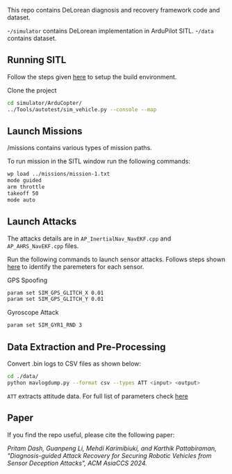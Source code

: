 This repo contains DeLorean diagnosis and recovery framework code and dataset. 

-`/simulator` contains DeLorean implementation in ArduPilot SITL.
-`/data` contains dataset.

## Running SITL 
Follow the steps given [here](http://ardupilot.org/dev/docs/copter-sitl-mavproxy-tutorial.html) to setup the build environment. 

Clone the project 
```bash
cd simulator/ArduCopter/
../Tools/autotest/sim_vehicle.py --console --map
```

## Launch Missions
/missions contains various types of mission paths.
 
To run mission in the SITL window run the following commands: 
```bash 
wp load ../missions/mission-1.txt
mode guided
arm throttle
takeoff 50
mode auto
```

## Launch Attacks 
The attacks details are in `AP_InertialNav_NavEKF.cpp` and `AP_AHRS_NavEKF.cpp` files. 

Run the following commands to launch sensor attacks. Follows steps shown [here](https://github.com/KimHyungSub/Robotic-vehicle-software-tutorial/tree/main/ArduPilot) to identify the paremeters for each sensor.

GPS Spoofing

```bash 
param set SIM_GPS_GLITCH_X 0.01
param set SIM_GPS_GLITCH_Y 0.01
```

Gyroscope Attack

```bash
param set SIM_GYR1_RND 3
```

## Data Extraction and Pre-Processing 
Convert .bin logs to CSV files as shown below: 

```bash
cd ./data/
python mavlogdump.py --format csv --types ATT <input> <output>
```

`ATT` extracts attitude data. For full list of parameters check [here](https://ardupilot.org/copter/docs/common-downloading-and-analyzing-data-logs-in-mission-planner.html)


## Paper
If you find the repo useful, please cite the following paper:

*Pritam Dash, Guanpeng Li, Mehdi Karimibiuki, and Karthik Pattabiraman, "Diagnosis-guided Attack Recovery for Securing Robotic Vehicles from Sensor Deception Attacks", ACM AsiaCCS 2024.*




